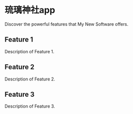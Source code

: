 # 琉璃神社app

Discover the powerful features that My New Software offers.

## Feature 1

Description of Feature 1.

## Feature 2

Description of Feature 2.

## Feature 3

Description of Feature 3.
